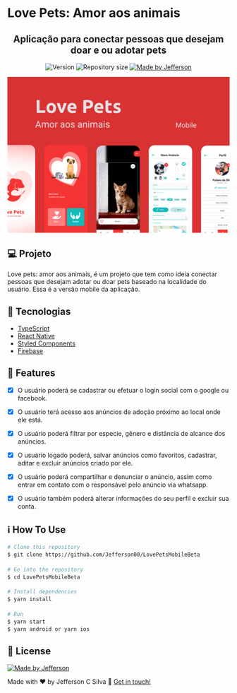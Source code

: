 # Love Pets: Amor aos animais
<h2 align="center"> 
 Aplicação para conectar pessoas que desejam doar e ou adotar pets 
</h2>

<p align="center">
  <img alt="Version" src="https://img.shields.io/badge/version-1.0-brightgreen">
  <img alt="Repository size" src="https://img.shields.io/github/repo-size/Jefferson00/LovePetsMobileBeta">
  <a href="https://www.linkedin.com/in/jefferson-c-silva-aa1b7b1a9/">
    <img alt="Made by Jefferson" src="https://img.shields.io/badge/made%20by-Jefferson-blue">
  </a>
</p>

<p align="center">
  <img src=".github/preview.png">
</p>

## 💻 Projeto

Love pets: amor aos animais, é um projeto que tem como ideia conectar pessoas que desejam adotar ou doar pets baseado na localidade do usuário. Essa é a versão mobile da aplicação.

## 🚀 Tecnologias

- [TypeScript](https://www.typescriptlang.org/)
- [React Native](https://reactnative.dev/)
- [Styled Components](https://www.styled-components.com/)
- [Firebase](https://firebase.google.com/)

## 🚀 Features

- [x] O usuário poderá se cadastrar ou efetuar o login social com o google ou facebook.

- [x] O usuário terá acesso aos anúncios de adoção próximo ao local onde ele está.

- [x] O usuário poderá filtrar por especie, gênero e distância de alcance dos anúncios.

- [x] O usuário logado poderá, salvar anúncios como favoritos, cadastrar, aditar e excluir anúncios criado por ele.

- [x] O usuário poderá compartilhar e denunciar o anúncio, assim como entrar em contato com o responsável pelo anúncio via whatsapp.

- [x] O usuário também poderá alterar informações do seu perfil e excluir sua conta.


## ℹ️ How To Use

```bash
# Clone this repository
$ git clone https://github.com/Jefferson00/LovePetsMobileBeta

# Go into the repository
$ cd LovePetsMobileBeta

# Install dependencies
$ yarn install

# Run
$ yarn start
$ yarn android or yarn ios

```

## 📝 License

<a href="/LICENSE">
    <img alt="Made by Jefferson" src="https://img.shields.io/badge/licence-MIT-blue">
 </a>

Made with ♥ by Jefferson C Silva :wave: [Get in touch!](https://www.linkedin.com/in/jefferson-c-silva)
